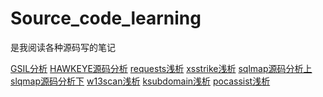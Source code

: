 <!--
 * @Date: 2022-03-17 11:21:29
 * @LastEditors: recar
 * @LastEditTime: 2022-03-17 11:44:12
-->
# Source_code_learning
是我阅读各种源码写的笔记

[GSIL分析](pdf/GSIL分析.pdf)
[HAWKEYE源码分析](pdf/HAWKEYE源码分析.pdf)
[requests浅析](pdf/requests浅析.pdf)
[xsstrike浅析](pdf/xsstrike浅析.pdf)
[sqlmap源码分析上](pdf/sqlmap源码分析上.pdf)
[slqmap源码分析下](pdf/slqmap源码分析下.pdf)
[w13scan浅析](pdf/w13scan浅析.pdf)
[ksubdomain浅析](pdf/ksubdomain浅析.pdf)
[pocassist浅析](pdf/pocassist浅析.pdf)